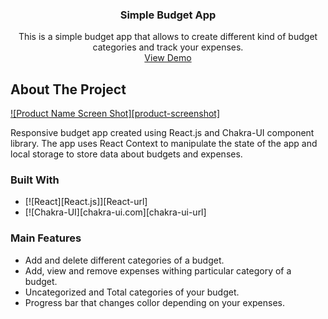 <!-- PROJECT NAME & DESCRIPTION -->
<h3 align="center">Simple Budget App</h3>

  <p align="center">
    This is a simple budget app that allows to create different kind of budget categories and track your expenses.
    <br />
    <a href="https://alex-voievudko.github.io/budget-app/">View Demo</a>
  </p>
</div>

<!-- ABOUT THE PROJECT -->
## About The Project

[![Product Name Screen Shot][product-screenshot]](https://raw.githubusercontent.com/alex-voievudko/budget-app/main/screenshots/budget-app-screenshot.png)

Responsive budget app created using React.js and Chakra-UI component library. The app uses React Context to manipulate the state of the app and local storage to store data about budgets and expenses.

### Built With
* [![React][React.js]][React-url]
* [![Chakra-UI][chakra-ui.com][chakra-ui-url]

### Main Features
* Add and delete different categories of a budget.
* Add, view and remove expenses withing particular category of a budget.
* Uncategorized and Total categories of your budget.
* Progress bar that changes collor depending on your expenses.
